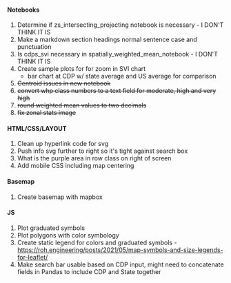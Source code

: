 #### Notebooks
1. Determine if zs_intersecting_projecting notebook is necessary - I DON'T THINK IT IS
2. Make a markdown section headings normal sentence case and punctuation
3. Is cdps_svi necessary in spatially_weighted_mean_notebook - I DON'T THINK IT IS
4. Create sample plots for for zoom in SVI chart
    - bar chart at CDP w/ state average and US average for comparison
5. ~~Centroid issues in new notebook~~
6. ~~convert whp class numbers to a text field for moderate, high and very high~~
7. ~~round weighted mean values to two decimals~~
8. ~~fix zonal stats image~~

#### HTML/CSS/LAYOUT
1. Clean up hyperlink code for svg
2. Push info svg further to right so it's tight against search box
3. What is the purple area in row class on right of screen
4. Add mobile CSS including map centering


#### Basemap
1. Create basemap with mapbox

#### JS
1. Plot graduated symbols
2. Plot polygons with color symbology
3. Create static legend for colors and graduated symbols - https://roh.engineering/posts/2021/05/map-symbols-and-size-legends-for-leaflet/
4. Make search bar usable based on CDP input, might need to concatenate fields in Pandas to include CDP and State together



